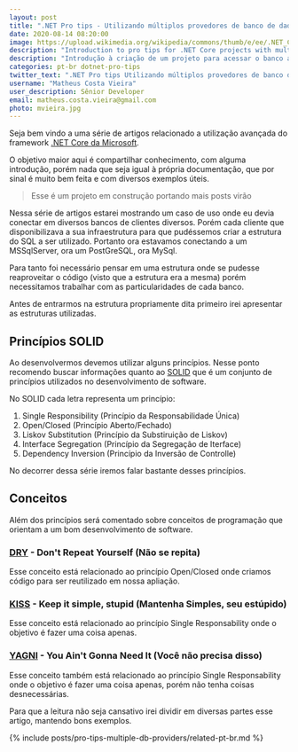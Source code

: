 ```yaml
---
layout: post
title: ".NET Pro tips - Utilizando múltiplos provedores de banco de dados"
date: 2020-08-14 08:20:00
image: https://upload.wikimedia.org/wikipedia/commons/thumb/e/ee/.NET_Core_Logo.svg/1200px-.NET_Core_Logo.svg.png
description: "Introduction to pro tips for .NET Core projects with multiple database providers"
description: "Introdução à criação de um projeto para acessar o banco a partir de diversos providers de banco"
categories: pt-br dotnet-pro-tips
twitter_text: ".NET Pro tips Utilizando múltiplos provedores de banco de dados"
username: "Matheus Costa Vieira"
user_description: Sênior Developer
email: matheus.costa.vieira@gmail.com
photo: mvieira.jpg
---
```


Seja bem vindo a uma série de artigos relacionado a utilização avançada do framework [.NET Core da Microsoft](https://docs.microsoft.com/pt-br/dotnet/core/).

O objetivo maior aqui é compartilhar conhecimento, com alguma introdução, porém nada que seja igual à própria documentação, que por sinal é muito bem feita e com diversos exemplos úteis.

> Esse é um projeto em construção portando mais posts virão

Nessa série de artigos estarei mostrando um caso de uso onde eu devia conectar em diversos bancos de clientes diversos. Porém cada cliente que disponibilizava a sua infraestrutura para que pudéssemos criar a estrutura do SQL a ser utilizado. Portanto ora estavamos conectando a um MSSqlServer, ora um PostGreSQL, ora MySql.

Para tanto foi necessário pensar em uma estrutura onde se pudesse reaproveitar o código (visto que a estrutura era a mesma) porém necessitamos trabalhar com as particularidades de cada banco.

Antes de entrarmos na estrutura propriamente dita primeiro irei apresentar as estruturas utilizadas.

## Princípios SOLID

Ao desenvolvermos devemos utilizar alguns princípios. Nesse ponto recomendo buscar informações quanto ao [SOLID](https://www.baeldung.com/solid-principles) que é um conjunto de princípios utilizados no desenvolvimento de software.

No SOLID cada letra representa um princípio:

1. Single Responsibility (Princípio da Responsabilidade Única)
2. Open/Closed (Princípio Aberto/Fechado)
3. Liskov Substitution (Princípio da Substiruição de Liskov)
4. Interface Segregation (Princípio da Segregação de Iterface)
5. Dependency Inversion (Princípio da Inversão de Controlle)

No decorrer dessa série iremos falar bastante desses princípios.

## Conceitos

Além dos princípios será comentado sobre conceitos de programação que orientam a um bom desenvolvimento de software.

### [DRY](https://pt.wikipedia.org/wiki/Don%27t_repeat_yourself) - Don't Repeat Yourself (Não se repita)

Esse conceito está relacionado ao princípio Open/Closed onde criamos código para ser reutilizado em nossa apliação.

### [KISS](https://pt.wikipedia.org/wiki/Princ%C3%ADpio_KISS) - Keep it simple, stupid (Mantenha Simples, seu estúpido)

Esse conceito está relacionado ao princípio Single Responsability onde o objetivo é fazer uma coisa apenas.

### [YAGNI](https://pt.wikipedia.org/wiki/Princ%C3%ADpio_KISS) - You Ain't Gonna Need It (Você não precisa disso)

Esse conceito também está relacionado ao princípio Single Responsability onde o objetivo é fazer uma coisa apenas, porém não tenha coisas desnecessárias.

Para que a leitura não seja cansativo irei dividir em diversas partes esse artigo, mantendo bons exemplos.

{% include posts/pro-tips-multiple-db-providers/related-pt-br.md %}